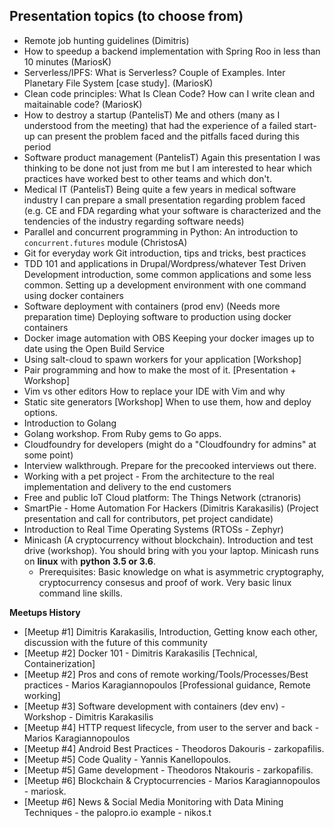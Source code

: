 ## Presentation topics (to choose from)

- Remote job hunting guidelines (Dimitris)
- How to speedup a backend implementation with Spring Roo in less than 10 minutes (MariosK)
- Serverless/IPFS: What is Serverless? Couple of Examples. Inter Planetary File System [case study]. (MariosK)
- Clean code principles: What Is Clean Code? How can I write clean and maitainable code? (MariosK)
- How to destroy a startup (PantelisT)
  Me and others (many as I understood from the meeting) that had the experience of a failed start-up can present the problem faced and the pitfalls faced during this period
- Software product management (PantelisT)
  Again this presentation I was thinking to be done not just from me but I am interested to hear which practices have worked best to other teams and which don't. 
- Medical IT (PantelisT)
  Being quite a few years in medical software industry I can prepare a small presentation regarding problem faced (e.g. CE and FDA regarding what your software is characterized and the tendencies of the industry regarding software needs)
- Parallel and concurrent programming in Python: An introduction to `concurrent.futures` module (ChristosA)  
- Git for everyday work
  Git introduction, tips and tricks, best practices
- TDD 101 and applications in Drupal/Wordpress/whatever
  Test Driven Development introduction, some common applications and some less
  common.
  Setting up a development environment with one command using docker containers
- Software deployment with containers (prod env) (Needs more preparation time)
  Deploying software to production using docker containers
- Docker image automation with OBS
  Keeping your docker images up to date using the Open Build Service
- Using salt-cloud to spawn workers for your application [Workshop]
- Pair programming and how to make the most of it. [Presentation + Workshop]
- Vim vs other editors
  How to replace your IDE with Vim and why
- Static site generators [Workshop]
  When to use them, how and deploy options.
- Introduction to Golang
- Golang workshop. From Ruby gems to Go apps.
- Cloudfoundry for developers (might do a "Cloudfoundry for admins" at some point)
- Interview walkthrough. Prepare for the precooked interviews out there.
- Working with a pet project - From the architecture to the real implementation and delivery to the end customers
- Free and public IoT Cloud platform: The Things Network (ctranoris)
- SmartPie - Home Automation For Hackers (Dimitris Karakasilis) (Project presentation and call for contributors, pet project candidate)
- Introduction to Real Time Operating Systems (RTOSs - Zephyr)
- Minicash (A cryptocurrency without blockchain). Introduction and test drive (workshop). You should bring with you your laptop. Minicash runs on **linux** with **python 3.5 or 3.6**. 
    - Prerequisites: Basic knowledge on what is asymmetric cryptography, cryptocurrency consesus and proof of work. Very basic linux command line skills.


**Meetups History**

- [Meetup #1] Dimitris Karakasilis, Introduction, Getting know each other, discussion with the future of this community
- [Meetup #2] Docker 101 - Dimitris Karakasilis [Technical, Containerization]
- [Meetup #2] Pros and cons of remote working/Tools/Processes/Best practices - Marios Karagiannopoulos [Professional guidance, Remote working]
- [Meetup #3] Software development with containers (dev env) - Workshop - Dimitris Karakasilis
- [Meetup #4] HTTP request lifecycle, from user to the server and back - Marios Karagiannopoulos
- [Meetup #4] Android Best Practices - Theodoros Dakouris - zarkopafilis.
- [Meetup #5] Code Quality - Yannis Kanellopoulos.
- [Meetup #5] Game development - Theodoros Ntakouris - zarkopafilis.
- [Meetup #6] Blockchain & Cryptocurrencies - Marios Karagiannopoulos - mariosk.
- [Meetup #6] News & Social Media Monitoring with Data Mining Techniques - the palopro.io example - nikos.t
